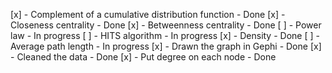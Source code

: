 [x] - Complement of a cumulative distribution function - Done
[x] - Closeness centrality - Done
[x] - Betweenness centrality - Done
[ ] - Power law - In progress
[ ] - HITS algorithm - In progress
[x] - Density - Done
[ ] - Average path length - In progress
[x] - Drawn the graph in Gephi - Done
[x] - Cleaned the data - Done
[x] - Put degree on each node - Done
